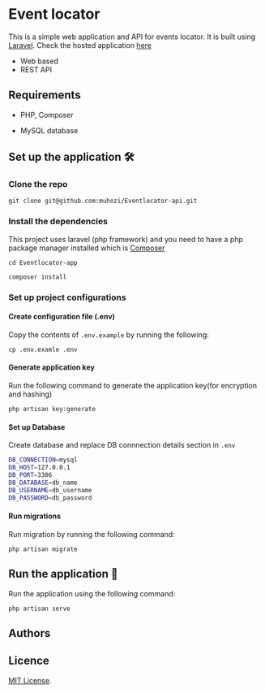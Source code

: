 # Event locator

This is a simple web application and API for events locator. It is built using  [Laravel](https://laravel.com/). Check the hosted application [here](http://eventlocate.herokuapp.com)

- Web based
- REST API

## Requirements

- PHP, Composer

- MySQL database


## Set up the application 🛠

### Clone the repo

`git clone git@github.com:muhozi/Eventlocator-api.git`

### Install the dependencies

This project uses laravel (php framework) and you need to have a php package manager installed which is [Composer](https://getcomposer.org/)

`cd Eventlocator-app`

`composer install`

### Set up project configurations

#### Create configuration file (.env)

Copy the contents of `.env.example` by running the following:

`cp .env.examle .env`

#### Generate application key

Run the following command to generate the application key(for encryption and hashing)

`php artisan key:generate`

#### Set up Database

Create database and replace DB connnection details section in `.env` 

```sh
DB_CONNECTION=mysql
DB_HOST=127.0.0.1
DB_PORT=3306
DB_DATABASE=db_name
DB_USERNAME=db_username
DB_PASSWORD=db_password
```

#### Run migrations

Run migration by running the following command:

`php artisan migrate`

## Run the application 🚀

Run the application using the following command:

`php artisan serve`

## Authors


## Licence

[MIT License](http://opensource.org/licenses/mit-license.html).
